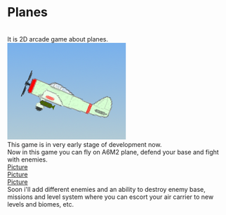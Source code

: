 # Planes
</br>It is 2D arcade game about planes.
</br>![icon](/Pictures/icon.png)
</br>This game is in very early stage of development now.
</br>Now in this game you can fly on A6M2 plane, defend your base and fight with enemies.
</br>[Picture](/Pictures/GameplayScreenshots/9.png)
</br>[Picture](/Pictures/GameplayScreenshots/2.png)
</br>[Picture](/Pictures/GameplayScreenshots/3.png)
</br>Soon i'll add different enemies and an ability to destroy enemy base, missions and level system where you can escort your air carrier to new levels and biomes, etc.
</br>
